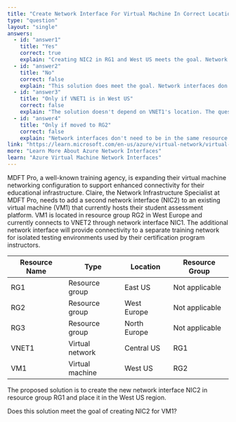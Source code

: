 ```yaml
---
title: "Create Network Interface For Virtual Machine In Correct Location"
type: "question"
layout: "single"
answers:
  - id: "answer1"
    title: "Yes"
    correct: true
    explain: "Creating NIC2 in RG1 and West US meets the goal. Network interfaces can be created in any resource group and region, and NIC2 can then be attached to VM1 regardless of the resource group locations, as long as they're in compatible regions."
  - id: "answer2"
    title: "No"
    correct: false
    explain: "This solution does meet the goal. Network interfaces don't need to be in the same resource group as the virtual machine they serve. The location and network configuration are the primary concerns for NIC functionality."
  - id: "answer3"
    title: "Only if VNET1 is in West US"
    correct: false
    explain: "The solution doesn't depend on VNET1's location. The question states VM1 connects to VNET2 via NIC1, and NIC2 would be an additional interface that can connect to any compatible virtual network in the region."
  - id: "answer4"
    title: "Only if moved to RG2"
    correct: false
    explain: "Network interfaces don't need to be in the same resource group as the VM. Creating NIC2 in RG1 is perfectly valid and allows the interface to be attached to VM1 in RG2."
link: "https://learn.microsoft.com/en-us/azure/virtual-network/virtual-network-network-interface"
more: "Learn More About Azure Network Interfaces"
learn: "Azure Virtual Machine Network Interfaces"
---
```


MDFT Pro, a well-known training agency, is expanding their virtual machine networking configuration to support enhanced connectivity for their educational infrastructure. Claire, the Network Infrastructure Specialist at MDFT Pro, needs to add a second network interface (NIC2) to an existing virtual machine (VM1) that currently hosts their student assessment platform. VM1 is located in resource group RG2 in West Europe and currently connects to VNET2 through network interface NIC1. The additional network interface will provide connectivity to a separate training network for isolated testing environments used by their certification program instructors.

| Resource Name | Type | Location | Resource Group |
|---------------|------|----------|----------------|
| RG1 | Resource group | East US | Not applicable |
| RG2 | Resource group | West Europe | Not applicable |
| RG3 | Resource group | North Europe | Not applicable |
| VNET1 | Virtual network | Central US | RG1 |
| VM1 | Virtual machine | West US | RG2 |

The proposed solution is to create the new network interface NIC2 in resource group RG1 and place it in the West US region.

Does this solution meet the goal of creating NIC2 for VM1?
